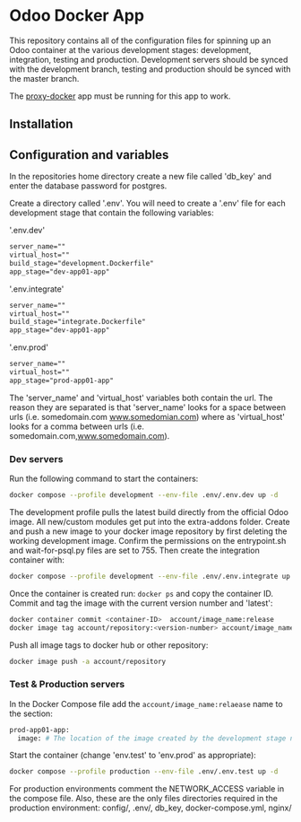 # Odoo Docker App

This repository contains all of the configuration files for spinning up an Odoo container at the various development stages: development, integration, testing and production.  Development servers should be synced with the development branch, testing and production should be synced with the master branch.  

The [proxy-docker](https://github.com/delphiniumdotdev/proxy-docker) app must be running for this app to work.  

## Installation

## Configuration and variables

In the repositories home directory create a new file called 'db_key' and enter the database password for postgres.  

Create a directory called '.env'. You will need to create a '.env' file for each development stage that contain the following variables:  

'.env.dev'
```txt
server_name=""
virtual_host=""
build_stage="development.Dockerfile"
app_stage="dev-app01-app"
```

'.env.integrate'
```txt
server_name=""
virtual_host=""
build_stage="integrate.Dockerfile"
app_stage="dev-app01-app"
```

'.env.prod'
```txt
server_name=""
virtual_host=""
app_stage="prod-app01-app"
```

The 'server_name' and 'virtual_host' variables both contain the url. The reason they are separated is that 'server_name' looks for a space between urls (i.e. somedomain.com www.somedomian.com) where as 'virtual_host' looks for a comma between urls (i.e. somedomain.com,www.somedomain.com).  

### Dev servers  

Run the following command to start the containers:  

```bash
docker compose --profile development --env-file .env/.env.dev up -d
```

The development profile pulls the latest build directly from the official Odoo image. All new/custom modules get put into the extra-addons folder. Create and push a new image to your docker image repository by first deleting the working development image. Confirm the permissions on the entrypoint.sh and wait-for-psql.py files are set to 755. Then create the integration container with:  

```bash
docker compose --profile development --env-file .env/.env.integrate up -d
```

Once the container is created run: ```docker ps``` and copy the container ID. Commit and tag the image with the current version number and 'latest':  

```bash
docker container commit <container-ID>  account/image_name:release
docker image tag account/repository:<version-number> account/image_name:latest
```

Push all image tags to docker hub or other repository:  

```bash
docker image push -a account/repository
```

### Test & Production servers  

In the Docker Compose file add the ```account/image_name:relaease``` name to the section:  

```bash
prod-app01-app:
  image: # The location of the image created by the development stage needs to be referenced here. i.e. for a Docker hub image: 'account/image_name:release'
```
Start the container (change 'env.test' to 'env.prod' as appropriate):  

```bash
docker compose --profile production --env-file .env/.env.test up -d
```

For production environments comment the NETWORK_ACCESS variable in the compose file. Also, these are the only files directories required in the production environment: config/, .env/, db_key, docker-compose.yml, nginx/
